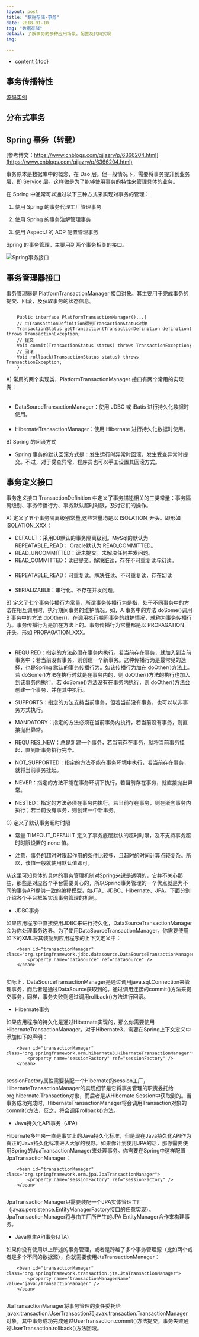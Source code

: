 ```yaml
---
layout: post
title: "数据存储-事务"
date: 2018-01-10
tag: "数据存储"
detail: 了解事务的多种应用场景、配置及代码实现
img: 

---
```


* content
{:toc}


## 事务传播特性

[源码实例](https://github.com/zhongyp/Demo)

## 分布式事务

## Spring 事务（转载）

[参考博文：https://www.cnblogs.com/qjjazry/p/6366204.html](https://www.cnblogs.com/qjjazry/p/6366204.html)





事务原本是数据库中的概念，在 Dao 层。但一般情况下，需要将事务提升到业务层，即 Service 层。这样做是为了能够使用事务的特性来管理具体的业务。  

在 Spring 中通常可以通过以下三种方式来实现对事务的管理： 

1. 使用 Spring 的事务代理工厂管理事务 

2. 使用 Spring 的事务注解管理事务 

3. 使用 AspectJ 的 AOP 配置管理事务 




Spring 的事务管理，主要用到两个事务相关的接口。

 ![Spring事务接口](https://github.com/zhongyp/zhongyp.github.io/blob/master/styles/images/article/transaction.jpg?raw=true)

## 事务管理器接口
 
事务管理器是 PlatformTransactionManager 接口对象。其主要用于完成事务的提交、回滚，及获取事务的状态信息。

```aidl

    Public interface PlatformTransactionManager()...{  
    // 由TransactionDefinition得到TransactionStatus对象
    TransactionStatus getTransaction(TransactionDefinition definition) throws TransactionException; 
    // 提交
    Void commit(TransactionStatus status) throws TransactionException;  
    // 回滚
    Void rollback(TransactionStatus status) throws TransactionException;  
    } 

```
  
A) 常用的两个实现类，PlatformTransactionManager 接口有两个常用的实现类：  
　　　　　　　　　　
* DataSourceTransactionManager：使用 JDBC 或 iBatis  进行持久化数据时使用。  
　　
* HibernateTransactionManager：使用 Hibernate 进行持久化数据时使用。 

B) Spring 的回滚方式 
　　
* Spring 事务的默认回滚方式是：发生运行时异常时回滚，发生受查异常时提交。不过，对于受查异常，程序员也可以手工设置其回滚方式。

## 事务定义接口

事务定义接口 TransactionDefinition 中定义了事务描述相关的三类常量：事务隔离级别、事务传播行为、事务默认超时时限，及对它们的操作。

A) 定义了五个事务隔离级别常量,这些常量均是以 ISOLATION_开头。即形如 ISOLATION_XXX： 
　　　　　　　　 
* DEFAULT：采用DB默认的事务隔离级别。MySql的默认为REPEATABLE_READ；  Oracle默认为 READ_COMMITTED。 
　　
* READ_UNCOMMITTED：读未提交。未解决任何并发问题。 
　　
* READ_COMMITTED：读已提交。解决脏读，存在不可重复读与幻读。  
　　
* REPEATABLE_READ：可重复读。解决脏读、不可重复读，存在幻读  
　　
* SERIALIZABLE：串行化。不存在并发问题。

B) 定义了七个事务传播行为常量，所谓事务传播行为是指，处于不同事务中的方法在相互调用时，执行期间事务的维护情况。如，A 事务中的方法 doSome()调用 B 事务中的方法 doOther()，在调用执行期间事务的维护情况，就称为事务传播行为。事务传播行为是加在方法上的。事务传播行为常量都是以 PROPAGATION_  开头，形如 PROPAGATION_XXX。  
　　
* REQUIRED：指定的方法必须在事务内执行。若当前存在事务，就加入到当前事务中；若当前没有事务，则创建一个新事务。这种传播行为是最常见的选择，也是Spring 默认的事务传播行为。如该传播行为加在 doOther()方法上。若 doSome()方法在执行时就是在事务内的，则 doOther()方法的执行也加入到该事务内执行。若 doSome()方法没有在事务内执行，则 doOther()方法会创建一个事务，并在其中执行。
　　
* SUPPORTS：指定的方法支持当前事务，但若当前没有事务，也可以以非事务方式执行。 

* MANDATORY：指定的方法必须在当前事务内执行，若当前没有事务，则直接抛出异常。

* REQUIRES_NEW：总是新建一个事务，若当前存在事务，就将当前事务挂起，直到新事务执行完毕。

* NOT_SUPPORTED：指定的方法不能在事务环境中执行，若当前存在事务，就将当前事务挂起。

* NEVER：指定的方法不能在事务环境下执行，若当前存在事务，就直接抛出异常。

* NESTED：指定的方法必须在事务内执行。若当前存在事务，则在嵌套事务内执行；若当前没有事务，则创建一个新事务。

C) 定义了默认事务超时时限 

* 常量 TIMEOUT_DEFAULT 定义了事务底层默认的超时时限，及不支持事务超时时限设置的 none 值。 

* 注意，事务的超时时限起作用的条件比较多，且超时的时间计算点较复杂。所以，该值一般就使用默认值即可。


    
从这里可知具体的具体的事务管理机制对Spring来说是透明的，它并不关心那些，那些是对应各个平台需要关心的，所以Spring事务管理的一个优点就是为不同的事务API提供一致的编程模型，如JTA、JDBC、Hibernate、JPA。下面分别介绍各个平台框架实现事务管理的机制。

* JDBC事务

如果应用程序中直接使用JDBC来进行持久化，DataSourceTransactionManager会为你处理事务边界。为了使用DataSourceTransactionManager，你需要使用如下的XML将其装配到应用程序的上下文定义中：

```aidl
    <bean id="transactionManager" class="org.springframework.jdbc.datasource.DataSourceTransactionManager">
        <property name="dataSource" ref="dataSource" />
    </bean>
    
```
 
实际上，DataSourceTransactionManager是通过调用java.sql.Connection来管理事务，而后者是通过DataSource获取到的。通过调用连接的commit()方法来提交事务，同样，事务失败则通过调用rollback()方法进行回滚。

* Hibernate事务

如果应用程序的持久化是通过Hibernate实现的，那么你需要使用HibernateTransactionManager。对于Hibernate3，需要在Spring上下文定义中添加如下的<bean>声明：

```aidl
    <bean id="transactionManager" class="org.springframework.orm.hibernate3.HibernateTransactionManager">
        <property name="sessionFactory" ref="sessionFactory" />
    </bean>
    
```
 
sessionFactory属性需要装配一个Hibernate的session工厂，HibernateTransactionManager的实现细节是它将事务管理的职责委托给org.hibernate.Transaction对象，而后者是从Hibernate Session中获取到的。当事务成功完成时，HibernateTransactionManager将会调用Transaction对象的commit()方法，反之，将会调用rollback()方法。

* Java持久化API事务（JPA）

Hibernate多年来一直是事实上的Java持久化标准，但是现在Java持久化API作为真正的Java持久化标准进入大家的视野。如果你计划使用JPA的话，那你需要使用Spring的JpaTransactionManager来处理事务。你需要在Spring中这样配置JpaTransactionManager：

```aidl
    <bean id="transactionManager" class="org.springframework.orm.jpa.JpaTransactionManager">
        <property name="sessionFactory" ref="sessionFactory" />
    </bean>
    
```
 
JpaTransactionManager只需要装配一个JPA实体管理工厂（javax.persistence.EntityManagerFactory接口的任意实现）。JpaTransactionManager将与由工厂所产生的JPA EntityManager合作来构建事务。

* Java原生API事务(JTA)

如果你没有使用以上所述的事务管理，或者是跨越了多个事务管理源（比如两个或者是多个不同的数据源），你就需要使用JtaTransactionManager：

```aidl
    <bean id="transactionManager" class="org.springframework.transaction.jta.JtaTransactionManager">
        <property name="transactionManagerName" value="java:/TransactionManager" />
    </bean>
    
```
 
JtaTransactionManager将事务管理的责任委托给javax.transaction.UserTransaction和javax.transaction.TransactionManager对象，其中事务成功完成通过UserTransaction.commit()方法提交，事务失败通过UserTransaction.rollback()方法回滚。




